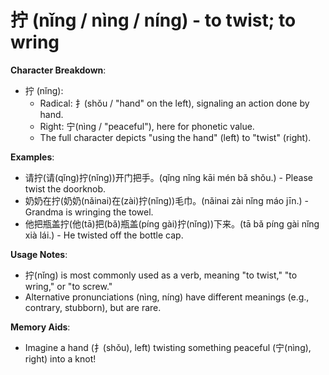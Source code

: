# **拧 (nǐng / nìng / nínɡ) - to twist; to wring**

**Character Breakdown**:  
- 拧 (nǐng):
  - Radical: 扌(shǒu / "hand" on the left), signaling an action done by hand.
  - Right: 宁(nìng / "peaceful"), here for phonetic value.
  - The full character depicts "using the hand" (left) to "twist" (right).

**Examples**:  
- 请拧(请(qǐng)拧(nǐng))开门把手。(qǐng nǐng kāi mén bǎ shǒu.) - Please twist the doorknob.  
- 奶奶在拧(奶奶(nǎinai)在(zài)拧(nǐng))毛巾。(nǎinai zài nǐng máo jīn.) - Grandma is wringing the towel.  
- 他把瓶盖拧(他(tā)把(bǎ)瓶盖(píng gài)拧(nǐng))下来。(tā bǎ píng gài nǐng xià lái.) - He twisted off the bottle cap.

**Usage Notes**:  
- 拧(nǐng) is most commonly used as a verb, meaning "to twist," "to wring," or "to screw."  
- Alternative pronunciations (nìng, nínɡ) have different meanings (e.g., contrary, stubborn), but are rare.

**Memory Aids**:  
- Imagine a hand (扌(shǒu), left) twisting something peaceful (宁(nìng), right) into a knot!